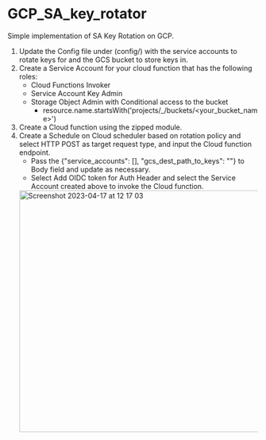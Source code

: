 # GCP_SA_key_rotator
Simple implementation of SA Key Rotation on GCP.

1. Update the Config file under (config/) with the service accounts to rotate keys for and the GCS bucket to store keys in.
2. Create a Service Account for your cloud function that has the following roles:
    - Cloud Functions Invoker
    - Service Account Key Admin
    - Storage Object Admin with Conditional access to the bucket
        - resource.name.startsWith('projects/_/buckets/<your_bucket_name>')
3. Create a Cloud function using the zipped module.
4. Create a Schedule on Cloud scheduler based on rotation policy and select HTTP POST as target request type, and input the Cloud function endpoint.
    - Pass the {"service_accounts": [], "gcs_dest_path_to_keys": ""} to Body field and update as necessary.
    - Select Add OIDC token for Auth Header and select the Service Account created above to invoke the Cloud function.
    <img width="487" alt="Screenshot 2023-04-17 at 12 17 03" src="https://user-images.githubusercontent.com/73820831/232469394-2450d5df-85b4-4ac0-917a-5ad8765060df.png">
